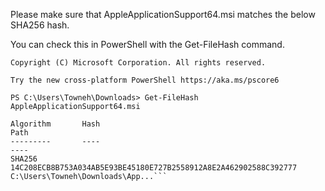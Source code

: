 Please make sure that AppleApplicationSupport64.msi matches the below SHA256 hash. 

You can check this in PowerShell with the Get-FileHash command.

```Windows PowerShell
Copyright (C) Microsoft Corporation. All rights reserved.

Try the new cross-platform PowerShell https://aka.ms/pscore6

PS C:\Users\Towneh\Downloads> Get-FileHash AppleApplicationSupport64.msi

Algorithm       Hash                                                                   Path
---------       ----                                                                   ----
SHA256          14C208ECB8B753A034AB5E93BE45180E727B2558912A8E2A462902588C392777       C:\Users\Towneh\Downloads\App...```
